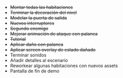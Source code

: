 
- ~~Montar todas las habitaciones~~
- ~~Terminar la decoración del nivel~~
- ~~Modelar la puerta de salida~~
- ~~Nuevos interruptores~~
- ~~Segundo enemigo~~
- ~~Mejorar animación de ataque con palanca~~
- ~~Tutorial~~
- ~~Aplicar daño con palanca~~
- ~~Aplicar screen overlay de estado dañado~~
- Terminar sonidos
- Añadir detalles al escenario
- Reworkear algunas habitaciones con nuevos assets
- Pantalla de fin de demo
 